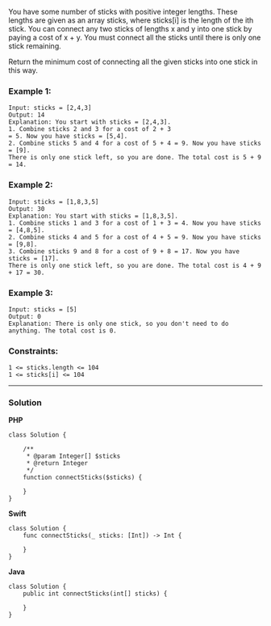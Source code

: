 
You have some number of sticks with positive integer lengths. These lengths are given as an array sticks, where sticks[i] is the length of the ith stick.
You can connect any two sticks of lengths x and y into one stick by paying a cost of x + y. You must connect all the sticks until there is only one stick remaining.

Return the minimum cost of connecting all the given sticks into one stick in this way.


### Example 1:
```
Input: sticks = [2,4,3]
Output: 14
Explanation: You start with sticks = [2,4,3].
1. Combine sticks 2 and 3 for a cost of 2 + 3 
= 5. Now you have sticks = [5,4].
2. Combine sticks 5 and 4 for a cost of 5 + 4 = 9. Now you have sticks = [9].
There is only one stick left, so you are done. The total cost is 5 + 9 = 14.
```
### Example 2:
```
Input: sticks = [1,8,3,5]
Output: 30
Explanation: You start with sticks = [1,8,3,5].
1. Combine sticks 1 and 3 for a cost of 1 + 3 = 4. Now you have sticks = [4,8,5].
2. Combine sticks 4 and 5 for a cost of 4 + 5 = 9. Now you have sticks = [9,8].
3. Combine sticks 9 and 8 for a cost of 9 + 8 = 17. Now you have sticks = [17].
There is only one stick left, so you are done. The total cost is 4 + 9 + 17 = 30.
```
### Example 3:
```
Input: sticks = [5]
Output: 0
Explanation: There is only one stick, so you don't need to do anything. The total cost is 0.
```
### Constraints:
```
1 <= sticks.length <= 104
1 <= sticks[i] <= 104
```

_________________________________________________________________________________________________________________________________________________________
### Solution

<strong>PHP</strong>
```
class Solution {

    /**
     * @param Integer[] $sticks
     * @return Integer
     */
    function connectSticks($sticks) {
        
    }
}
```

<strong>Swift</strong>
```
class Solution {
    func connectSticks(_ sticks: [Int]) -> Int {
        
    }
}
```

<strong>Java</strong>
```
class Solution {
    public int connectSticks(int[] sticks) {
        
    }
}
```
